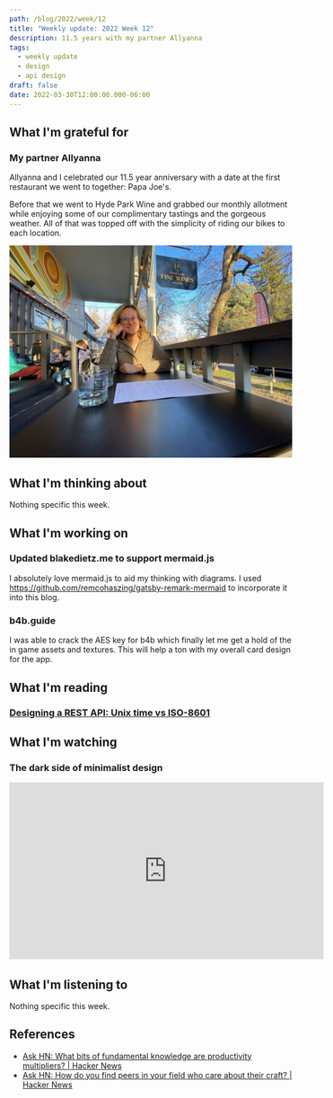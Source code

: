 ```yaml
---
path: /blog/2022/week/12
title: "Weekly update: 2022 Week 12"
description: 11.5 years with my partner Allyanna
tags:
  - weekly update
  - design
  - api design
draft: false
date: 2022-03-30T12:00:00.000-06:00
---
```

## What I'm grateful for

### My partner Allyanna

Allyanna and I celebrated our 11.5 year anniversary with a date at the first restaurant we went to together: Papa Joe's.

Before that we went to Hyde Park Wine and grabbed our monthly allotment while enjoying some of our complimentary tastings and the gorgeous weather. All of that was topped off with the simplicity of riding our bikes to each location.

![](img_0560.jpg)

## What I'm thinking about

Nothing specific this week.

## What I'm working on

### Updated blakedietz.me to support mermaid.js

I absolutely love mermaid.js to aid my thinking with diagrams. I used https://github.com/remcohaszing/gatsby-remark-mermaid to incorporate it into this blog.

### b4b.guide

I was able to crack the AES key for b4b which finally let me get a hold of the in game assets and textures. This will help a ton with my overall card design for the app.

## What I'm reading

### [Designing a REST API: Unix time vs ISO-8601](https://nickb.dev/blog/designing-a-rest-api-unix-time-vs-iso-8601)

## What I'm watching

### The dark side of minimalist design

<iframe width="560" height="315" src="https://www.youtube.com/embed/cMDGwj1QlSU" title="YouTube video player" frameborder="0" allow="accelerometer; autoplay; clipboard-write; encrypted-media; gyroscope; picture-in-picture" allowfullscreen></iframe>

## What I'm listening to

Nothing specific this week.

## References

* [Ask HN: What bits of fundamental knowledge are productivity multipliers? | Hacker News](https://news.ycombinator.com/item?id=30853807)
* [Ask HN: How do you find peers in your field who care about their craft? | Hacker News](https://news.ycombinator.com/item?id=30858942)